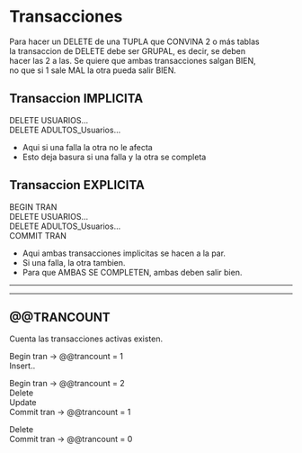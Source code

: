 # Transacciones
Para hacer un DELETE de una TUPLA que CONVINA 2 o más tablas  
la transaccion de DELETE debe ser GRUPAL, es decir, se deben  
hacer las 2 a las. Se quiere que ambas transacciones salgan BIEN,  
no que si 1 sale MAL la otra pueda salir BIEN.

## Transaccion IMPLICITA
DELETE USUARIOS...  
DELETE ADULTOS_Usuarios...  
- Aqui si una falla la otra no le afecta
- Esto deja basura si una falla y la otra se completa

## Transaccion EXPLICITA
BEGIN TRAN  
  DELETE USUARIOS...  
  DELETE ADULTOS_Usuarios...  
COMMIT TRAN  
- Aqui ambas transacciones implicitas se hacen a la par.
- Si una falla, la otra tambien.
- Para que AMBAS SE COMPLETEN, ambas deben salir bien.
  
---
---
  
## @@TRANCOUNT
Cuenta las transacciones activas existen.  
  
Begin tran           ->      @@trancount = 1  
  Insert..  
    
  Begin tran        ->       @@trancount = 2  
    Delete  
    Update  
  Commit tran       ->       @@trancount = 1  
    
  Delete  
Commit tran        ->       @@trancount = 0  

